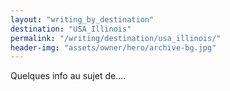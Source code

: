 ```yaml
---
layout: "writing_by_destination"
destination: "USA_Illinois"
permalink: "/writing/destination/usa_illinois/"
header-img: "assets/owner/hero/archive-bg.jpg"
---
```


Quelques info au sujet de....